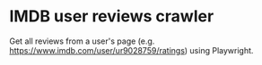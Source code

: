 # IMDB user reviews crawler

Get all reviews from a user's page (e.g. https://www.imdb.com/user/ur9028759/ratings) using Playwright.

